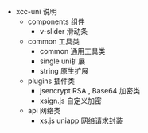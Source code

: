 - xcc-uni 说明
  - components 组件
    - v-slider  滑动条
  - common 工具类
    - common 通用工具类
    - single  uni扩展
    - string  原生扩展
  - plugins  插件类
    - jsencrypt    RSA , Base64 加密类
    - xsign.js   自定义加密
  - api 网络类
    - xs.js    uniapp 网络请求封装


